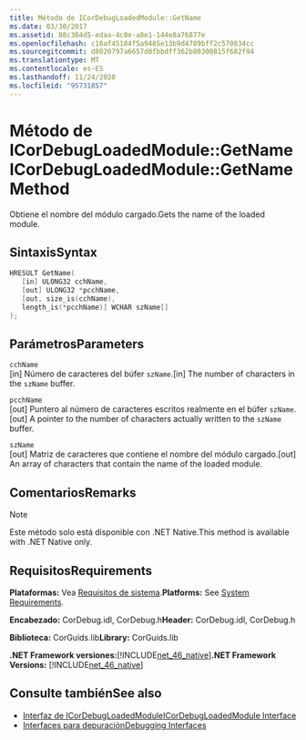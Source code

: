 ```yaml
---
title: Método de ICorDebugLoadedModule::GetName
ms.date: 03/30/2017
ms.assetid: 88c304d5-edaa-4c0e-a8e1-144e8a76877e
ms.openlocfilehash: c18af45184f5a9485e13b9d4789bff2c570834cc
ms.sourcegitcommit: d8020797a6657d0fbbdff362b80300815f682f94
ms.translationtype: MT
ms.contentlocale: es-ES
ms.lasthandoff: 11/24/2020
ms.locfileid: "95731857"
---
```

# <a name="icordebugloadedmodulegetname-method"></a><span data-ttu-id="cd168-102">Método de ICorDebugLoadedModule::GetName</span><span class="sxs-lookup"><span data-stu-id="cd168-102">ICorDebugLoadedModule::GetName Method</span></span>

<span data-ttu-id="cd168-103">Obtiene el nombre del módulo cargado.</span><span class="sxs-lookup"><span data-stu-id="cd168-103">Gets the name of the loaded module.</span></span>  
  
## <a name="syntax"></a><span data-ttu-id="cd168-104">Sintaxis</span><span class="sxs-lookup"><span data-stu-id="cd168-104">Syntax</span></span>  
  
```cpp  
HRESULT GetName(  
   [in] ULONG32 cchName,  
   [out] ULONG32 *pcchName,  
   [out, size_is(cchName),  
   length_is(*pcchName)] WCHAR szName[]  
);  
```  
  
## <a name="parameters"></a><span data-ttu-id="cd168-105">Parámetros</span><span class="sxs-lookup"><span data-stu-id="cd168-105">Parameters</span></span>  

 `cchName`  
 <span data-ttu-id="cd168-106">[in] Número de caracteres del búfer `szName`.</span><span class="sxs-lookup"><span data-stu-id="cd168-106">[in] The number of characters in the `szName` buffer.</span></span>  
  
 `pcchName`  
 <span data-ttu-id="cd168-107">[out] Puntero al número de caracteres escritos realmente en el búfer `szName`.</span><span class="sxs-lookup"><span data-stu-id="cd168-107">[out] A pointer to the number of characters actually written to the `szName` buffer.</span></span>  
  
 `szName`  
 <span data-ttu-id="cd168-108">[out] Matriz de caracteres que contiene el nombre del módulo cargado.</span><span class="sxs-lookup"><span data-stu-id="cd168-108">[out] An array of characters that contain the name of the loaded module.</span></span>  
  
## <a name="remarks"></a><span data-ttu-id="cd168-109">Comentarios</span><span class="sxs-lookup"><span data-stu-id="cd168-109">Remarks</span></span>  
  
> [!NOTE]
> <span data-ttu-id="cd168-110">Este método solo está disponible con .NET Native.</span><span class="sxs-lookup"><span data-stu-id="cd168-110">This method is available with .NET Native only.</span></span>  
  
## <a name="requirements"></a><span data-ttu-id="cd168-111">Requisitos</span><span class="sxs-lookup"><span data-stu-id="cd168-111">Requirements</span></span>  

 <span data-ttu-id="cd168-112">**Plataformas:** Vea [Requisitos de sistema](../../get-started/system-requirements.md).</span><span class="sxs-lookup"><span data-stu-id="cd168-112">**Platforms:** See [System Requirements](../../get-started/system-requirements.md).</span></span>  
  
 <span data-ttu-id="cd168-113">**Encabezado:** CorDebug.idl, CorDebug.h</span><span class="sxs-lookup"><span data-stu-id="cd168-113">**Header:** CorDebug.idl, CorDebug.h</span></span>  
  
 <span data-ttu-id="cd168-114">**Biblioteca:** CorGuids.lib</span><span class="sxs-lookup"><span data-stu-id="cd168-114">**Library:** CorGuids.lib</span></span>  
  
 <span data-ttu-id="cd168-115">**.NET Framework versiones:**[!INCLUDE[net_46_native](../../../../includes/net-46-native-md.md)]</span><span class="sxs-lookup"><span data-stu-id="cd168-115">**.NET Framework Versions:** [!INCLUDE[net_46_native](../../../../includes/net-46-native-md.md)]</span></span>  
  
## <a name="see-also"></a><span data-ttu-id="cd168-116">Consulte también</span><span class="sxs-lookup"><span data-stu-id="cd168-116">See also</span></span>

- [<span data-ttu-id="cd168-117">Interfaz de ICorDebugLoadedModule</span><span class="sxs-lookup"><span data-stu-id="cd168-117">ICorDebugLoadedModule Interface</span></span>](icordebugloadedmodule-interface.md)
- [<span data-ttu-id="cd168-118">Interfaces para depuración</span><span class="sxs-lookup"><span data-stu-id="cd168-118">Debugging Interfaces</span></span>](debugging-interfaces.md)
